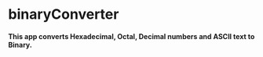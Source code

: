 # binaryConverter
#### This app converts Hexadecimal, Octal, Decimal numbers and ASCII text to Binary.
